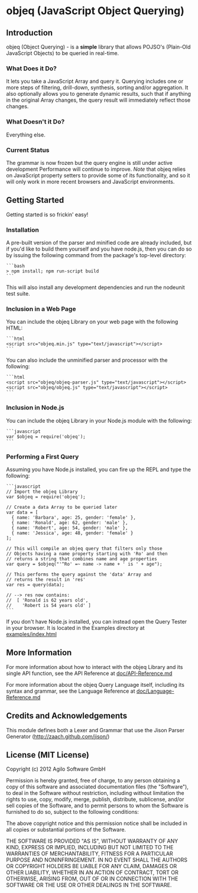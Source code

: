 # objeq (JavaScript Object Querying)

## Introduction
objeq (Object Querying) - is a **simple** library that allows POJSO's (Plain-Old JavaScript Objects) to be queried in real-time.

### What Does it Do?
It lets you take a JavaScript Array and query it.  Querying includes one or more steps of filtering, drill-down, synthesis, sorting and/or aggregation.  It also optionally allows you to generate dynamic results, such that if anything in the original Array changes, the query result will immediately reflect those changes.

### What Doesn't it Do?
Everything else.

### Current Status
The grammar is now frozen but the query engine is still under active development  Performance will continue to improve.  *Note* that objeq relies on JavaScript property setters to provide some of its functionality, and so it will only work in more recent browsers and JavaScript environments.

## Getting Started
Getting started is so frickin' easy!

### Installation
A pre-built version of the parser and minified code are already included, but if you'd like to build them yourself and you have node.js, then you can do so by issuing the following command from the package's top-level directory:

    ```bash
    > npm install; npm run-script build
    ```
This will also install any development dependencies and run the nodeunit test suite.

### Inclusion in a Web Page
You can include the objeq Library on your web page with the following HTML:

    ```html
    <script src="objeq.min.js" type="text/javascript"></script>
    ```

You can also include the unminified parser and processor with the following:

    ```html
    <script src="objeq/objeq-parser.js" type="text/javascript"></script>
    <script src="objeq/objeq.js" type="text/javascript"></script>
    ```
### Inclusion in Node.js
You can include the objeq Library in your Node.js module with the following:

    ```javascript
    var $objeq = require('objeq');
    ```

### Performing a First Query
Assuming you have Node.js installed, you can fire up the REPL and type the following:

    ```javascript
    // Import the objeq Library
    var $objeq = require('objeq');

    // Create a data Array to be queried later
    var data = [
      { name: 'Barbara', age: 25, gender: 'female' },
      { name: 'Ronald', age: 62, gender: 'male' },
      { name: 'Robert', age: 54, gender: 'male' },
      { name: 'Jessica', age: 48, gender: 'female' }
    ];

    // This will compile an objeq query that filters only those
    // Objects having a name property starting with 'Ro' and then
    // returns a string that combines name and age properties
    var query = $objeq("'^Ro' =~ name -> name + ' is ' + age");

    // This performs the query against the 'data' Array and
    // returns the result in 'res'
    var res = query(data);

    // --> res now contains:
    //  [ 'Ronald is 62 years old',
    //    'Robert is 54 years old' ]
    ```

If you don't have Node.js installed, you can instead open the Query Tester in your browser.  It is located in the Examples directory at [examples/index.html](examples/index.html)

## More Information
For more information about how to interact with the objeq Library and its single API function, see the API Reference at [doc/API-Reference.md](doc/API-Reference.md)

For more information about the objeq Query Language itself, including its syntax and grammar, see the Language Reference at [doc/Language-Reference.md](doc/Language-Reference.md)

## Credits and Acknowledgements
This module defines both a Lexer and Grammar that use the Jison Parser Generator (http://zaach.github.com/jison/)

## License (MIT License)
Copyright (c) 2012 Agilo Software GmbH

Permission is hereby granted, free of charge, to any person
obtaining a copy of this software and associated documentation
files (the "Software"), to deal in the Software without
restriction, including without limitation the rights to use,
copy, modify, merge, publish, distribute, sublicense, and/or
sell copies of the Software, and to permit persons to whom the
Software is furnished to do so, subject to the following
conditions:

The above copyright notice and this permission notice shall be
included in all copies or substantial portions of the Software.

THE SOFTWARE IS PROVIDED "AS IS", WITHOUT WARRANTY OF ANY KIND,
EXPRESS OR IMPLIED, INCLUDING BUT NOT LIMITED TO THE WARRANTIES
OF MERCHANTABILITY, FITNESS FOR A PARTICULAR PURPOSE AND
NONINFRINGEMENT. IN NO EVENT SHALL THE AUTHORS OR COPYRIGHT
HOLDERS BE LIABLE FOR ANY CLAIM, DAMAGES OR OTHER LIABILITY,
WHETHER IN AN ACTION OF CONTRACT, TORT OR OTHERWISE, ARISING
FROM, OUT OF OR IN CONNECTION WITH THE SOFTWARE OR THE USE OR
OTHER DEALINGS IN THE SOFTWARE.
